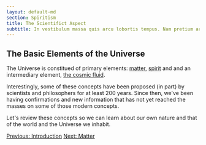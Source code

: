 ```yaml
---
layout: default-md
section: Spiritism
title: The Scientifict Aspect
subtitle: In vestibulum massa quis arcu lobortis tempus. Nam pretium arcu in odio vulputate luctus.
---
```


## The Basic Elements of the Universe
The Universe is constitued of primary elements: [matter](matter), [spirit](spirit) and and an intermediary element, [the cosmic fluid](cosmic-fluid).

Interestingly, some of these concepts have been proposed (in part) by scientists and philosophers for at least 200 years. Since then, we've been having confirmations and new information that has not yet reached the masses on some of those modern concepts.

Let's review these concepts so we can learn about our own nature and that of the world and the Universe we inhabit.



<a href="./" class="button">Previous: Introduction</a>
<a href="matter" class="button">Next: Matter</a>

